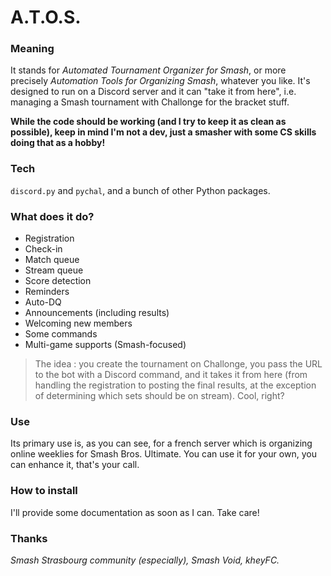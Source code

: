 # A.T.O.S.

### Meaning
It stands for *Automated Tournament Organizer for Smash*, or more precisely *Automation Tools for Organizing Smash*, whatever you like. It's designed to run on a Discord server and it can "take it from here", i.e. managing a Smash tournament with Challonge for the bracket stuff.

**While the code should be working (and I try to keep it as clean as possible), keep in mind I'm not a dev, just a smasher with some CS skills doing that as a hobby!**

### Tech
`discord.py` and `pychal`, and a bunch of other Python packages.

### What does it do?
- Registration
- Check-in
- Match queue
- Stream queue
- Score detection
- Reminders
- Auto-DQ
- Announcements (including results)
- Welcoming new members
- Some commands
- Multi-game supports (Smash-focused)

>The idea : you create the tournament on Challonge, you pass the URL to the bot with a Discord command, and it takes it from here (from handling the registration to posting the final results, at the exception of determining which sets should be on stream). Cool, right?

### Use
Its primary use is, as you can see, for a french server which is organizing online weeklies for Smash Bros. Ultimate. You can use it for your own, you can enhance it, that's your call.

### How to install
I'll provide some documentation as soon as I can. Take care!

### Thanks
*Smash Strasbourg community (especially), Smash Void, kheyFC.*
